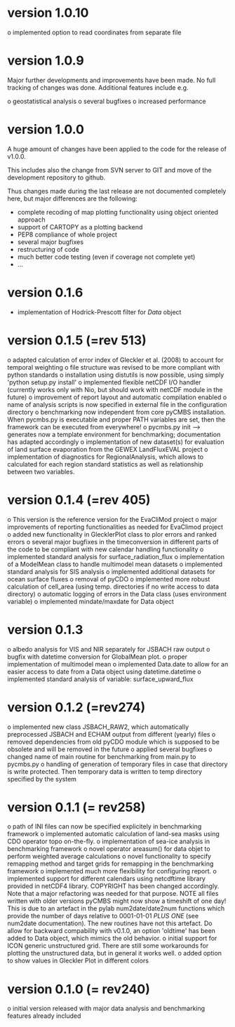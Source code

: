 version 1.0.10
==============

o implemented option to read coordinates from separate file


version 1.0.9
=============
Major further developments and improvements have been made. No full tracking of changes was done. Additional features include e.g.

o geostatistical analysis
o several bugfixes
o increased performance

version 1.0.0
=============
A huge amount of changes have been applied to the code for the release of v1.0.0.

This includes also the change from SVN server to GIT and move of the development
repository to github.

Thus changes made during the last release are not documented completely here, but major differences are the following:
* complete recoding of map plotting functionality using object oriented
  approach
* support of CARTOPY as a plotting backend
* PEP8 compliance of whole project
* several major bugfixes
* restructuring of code
* much better code testing (even if coverage not complete yet)
* ...


version 0.1.6
=============
* implementation of Hodrick-Prescott filter for *Data* object

version 0.1.5 (=rev 513)
========================
o adapted calculation of error index of Gleckler et al. (2008) to account for temporal weighting
o file structure was revised to be more compliant with python standards
o installation using distutils is now possible, using simply 'python setup.py install'
o implemented flexible netCDF I/O handler (currently works only with Nio, but should work with netCDF module in the future)
o improvement of report layout and automatic compilation enabled
o name of analysis scripts is now specified in external file in the configuration directory
o benchmarking now independent from core pyCMBS installation. When pycmbs.py is executable and proper PATH variables are set, then the framework can be executed from everywhere!
o pycmbs.py init --> generates now a template environment for benchmarking; documentation has adapted accordingly
o implementation of new dataset(s) for evaluation of land surface evaporation from the GEWEX LandFluxEVAL project
o implementation of diagnostics for RegionalAnalysis, which allows to calculated for each region standard statistics as well as relationship between two variables.

version 0.1.4 (=rev 405)
========================
o This version is the reference version for the EvaCliMod project
o major improvements of reporting functionalities as needed for EvaClimod project
o added new functionality in GlecklerPlot class to plor errors and ranked errors
o several major bugfixes in the timeconversion in different parts of the code to be compliant with new calendar handling functionality
o implemented standard analysis for surface_radiation_flux
o implementation of a ModelMean class to handle multimodel mean datasets
o implemented standard analysis for SIS analysis
o implemented additional datasets for ocean surface fluxes
o removal of pyCDO
o implemented more robust calculation of cell_area (using temp. directories if no write access to data directory)
o automatic logging of errors in the Data class (uses environment variable)
o implemented mindate/maxdate for Data object

version 0.1.3
=============
o albedo analysis for VIS and NIR separately for JSBACH raw output
o bugfix with datetime conversion for GlobalMean plot.
o proper implementation of multimodel mean
o implemented Data.date to allow for an easier access to date from a Data object using datetime.datetime
o implemented standard analysis of variable: surface_upward_flux

version 0.1.2 (=rev274)
=======================
o implemented new class JSBACH_RAW2, which automatically preprocessed JSBACH and ECHAM output from different (yearly) files
o removed dependencies from old pyCDO module which is supposed to be obsolete and will be removed in the future
o applied several bugfixes
o changed name of main routine for benchmarking from main.py to pycmbs.py
o handling of generation of temporary files in case that directory is write protected. Then temporary data is written to temp directory specified by the system

version 0.1.1 (= rev258)
========================
o path of INI files can now be specified explicitely in benchmarking framework
o implemented automatic calculation of land-sea masks using CDO operator topo on-the-fly.
o implementation of sea-ice analysis in benchmarking framework
o novel operator areasum() for data objet to perform weighted average calculations
o novel functionality to specify remapping method and target grids for remapping in the benchmarking framework
o implemented much more flexibility for configuring report.
o implemented support for different calendars using netcdftime library provided in netCDF4 library. COPYRIGHT has been
  changed accordingly. Note that a major refactoring was needed for that purpose.
  NOTE all files written with older versions pyCMBS might now show a timeshift of one day! This is due to
  an artefact in the pylab num2date/date2num functions which provide the number of days relative to 0001-01-01 *PLUS ONE*
  (see num2date documentation). The new routines have not this artefact.
  Do allow for backward compability with v0.1.0, an option 'oldtime' has been added to Data object, which mimics the old
  behavior.
o initial support for ICON generic unstructured grid. There are still some workarounds for plotting the unstructured data,
  but in general it works well.
o added option to show values in Gleckler Plot in different colors

version 0.1.0 (= rev240)
========================
o initial version released with major data analysis and benchmarking features already included
